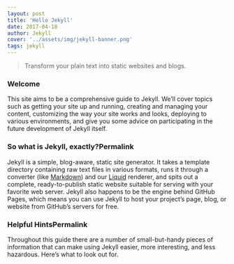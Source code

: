 ```yaml
---
layout: post
title: 'Hello Jekyll'
date: 2017-04-18
author: Jekyll
cover: '../assets/img/jekyll-banner.png'
tags: jekyll
---
```


> Transform your plain text into static websites and blogs.

### Welcome

This site aims to be a comprehensive guide to Jekyll. We’ll cover topics such as getting your site up and running, creating and managing your content, customizing the way your site works and looks, deploying to various environments, and give you some advice on participating in the future development of Jekyll itself.

### So what is Jekyll, exactly?Permalink

Jekyll is a simple, blog-aware, static site generator. It takes a template directory containing raw text files in various formats, runs it through a converter (like [Markdown](https://daringfireball.net/projects/markdown/)) and our [Liquid](https://github.com/Shopify/liquid/wiki) renderer, and spits out a complete, ready-to-publish static website suitable for serving with your favorite web server. Jekyll also happens to be the engine behind GitHub Pages, which means you can use Jekyll to host your project’s page, blog, or website from GitHub’s servers for free.

### Helpful HintsPermalink

Throughout this guide there are a number of small-but-handy pieces of information that can make using Jekyll easier, more interesting, and less hazardous. Here’s what to look out for.


